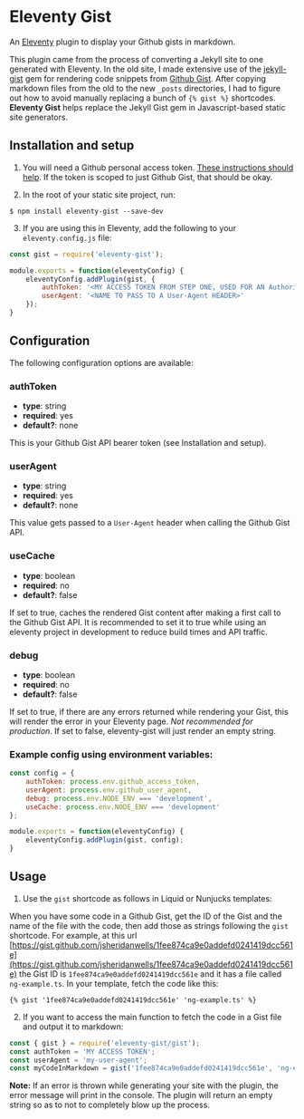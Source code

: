 # Eleventy Gist
An [Eleventy](https://www.11ty.dev/) plugin to display your Github gists in markdown.

This plugin came from the process of converting a Jekyll site to one generated with Eleventy. In the old site, I made extensive use of the [jekyll-gist](https://github.com/jekyll/jekyll-gist) gem for rendering code snippets from [Github Gist](https://gist.github.com/). After copying markdown files from the old to the new `_posts` directories, I had to figure out how to avoid manually replacing a bunch of `{% gist %}` shortcodes. __Eleventy Gist__ helps replace the Jekyll Gist gem in Javascript-based static site generators. 

## Installation and setup

1. You will need a Github personal access token. [These instructions should help](https://docs.github.com/en/authentication/keeping-your-account-and-data-secure/creating-a-personal-access-token). If the token is scoped to just Github Gist, that should be okay.

2. In the root of your static site project, run:
```
$ npm install eleventy-gist --save-dev
```

3. If you are using this in Eleventy, add the following to your `eleventy.config.js` file:
```javascript
const gist = require('eleventy-gist');

module.exports = function(eleventyConfig) {
    eleventyConfig.addPlugin(gist, {
		authToken: '<MY ACCESS TOKEN FROM STEP ONE, USED FOR AN Authorization HEADER>',
		userAgent: '<NAME TO PASS TO A User-Agent HEADER>'
	});
}
```

## Configuration
The following configuration options are available:

### authToken
 - __type__: string
 - __required__: yes
 - __default?__: none

This is your Github Gist API bearer token (see Installation and setup).

### userAgent
 - __type__: string
 - __required__: yes
 - __default?__: none

This value gets passed to a `User-Agent` header when calling the Github Gist API.

### useCache
 - __type__: boolean
 - __required__: no
 - __default?__: false

If set to true, caches the rendered Gist content after making a first call to the Github Gist API. It is recommended to set it to true while using an eleventy project in development to reduce build times and API traffic.

### debug
 - __type__: boolean
 - __required__: no
 - __default?__: false

If set to true, if there are any errors returned while rendering your Gist, this will render the error in your Eleventy page. _Not recommended for production_. If set to false, eleventy-gist will just render an empty string.

### Example config using environment variables:
```javascript
const config = {
	authToken: process.env.github_access_token,
	userAgent: process.env.github_user_agent,
	debug: process.env.NODE_ENV === 'development', 
	useCache: process.env.NODE_ENV === 'development'
};

module.exports = function(eleventyConfig) {
    eleventyConfig.addPlugin(gist, config);
}
```

## Usage
1. Use the `gist` shortcode as follows in Liquid or Nunjucks templates: 

When you have some code in a Github Gist, get the ID of the Gist and the name of the file with the code, then add those as strings following the `gist` shortcode. For example, at this url [https://gist.github.com/jsheridanwells/1fee874ca9e0addefd0241419dcc561e](https://gist.github.com/jsheridanwells/1fee874ca9e0addefd0241419dcc561e) the Gist ID is `1fee874ca9e0addefd0241419dcc561e` and it has a file called `ng-example.ts`. In your template, fetch the code like this:
```
{% gist '1fee874ca9e0addefd0241419dcc561e' 'ng-example.ts' %}
```

2. If you want to access the main function to fetch the code in a Gist file and output it to markdown:
```javascript
const { gist } = require('eleventy-gist/gist');
const authToken = 'MY ACCESS TOKEN';
const userAgent = 'my-user-agent';
const myCodeInMarkdown = gist('1fee874ca9e0addefd0241419dcc561e', 'ng-example.ts', { authToken, userAgent });
```

__Note:__ If an error is thrown while generating your site with the plugin, the error message will print in the console. The plugin will return an empty string so as to not to completely blow up the process.

